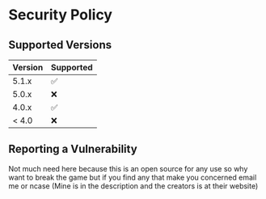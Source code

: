 # Security Policy

## Supported Versions


| Version | Supported          |
| ------- | ------------------ |
| 5.1.x   | :white_check_mark: |
| 5.0.x   | :x:                |
| 4.0.x   | :white_check_mark: |
| < 4.0   | :x:                |

## Reporting a Vulnerability

Not much need here because this is an open source for any use so why want to break the game but if you find any that make you concerned email me or ncase (Mine is in the description and the creators is at their website)
